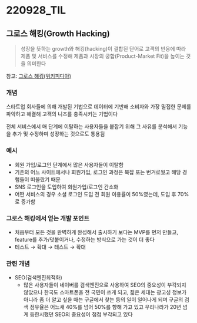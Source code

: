 # 220928_TIL

## 그로스 해킹(Growth Hacking)

> 성장을 뜻하는 growth와 해킹(hacking)이 결합된 단어로 고객의 반응에 따라 제품 및 서비스를 수정해 제품과 시장의 궁합(Product-Market Fit)을 높이는 것을 의미한다

참고: [그로스 해킹(위키피디아)](https://ko.wikipedia.org/wiki/%EA%B7%B8%EB%A1%9C%EC%8A%A4_%ED%95%B4%ED%82%B9)

### 개념

스타트업 회사들에 의해 개발된 기법으로 데이터에 기반해 소비자와 가장 밀접한 문제를 파악하고 해결해 고객의 니즈를 충족시키는 기법이다

전체 서비스에서 매 단계에 이탈하는 사용자들을 붙잡기 위해 그 사유를 분석해서 기능을 추가 및 수정하며 성장하는 것으로도 통용됨



### 예시

- 회원 가입/로그인 단계에서 많은 사용자들이 이탈함
- 기존의 어느 사이트에서나 회원가입, 로그인 과정은 복잡 또는 번거로웠고 해당 경험들이 떠올랐기 때문
- SNS 로그인을 도입하여 회원가입/로그인 간소화
- 어떤 서비스의 경우 소셜 로그인 도입 전 회원 이용률이 50%였는데, 도입 후 70%로 증가함



### 그로스 해킹에서 얻는 개발 포인트

- 처음부터 모든 것을 완벽하게 완성해서 출시하기 보다는 MVP를 먼저 만들고, feature를 추가/덧붙이거나, 수정하는 방식으로 가는 것이 더 좋다
- 테스트 → 확대 → 테스트 → 확대



### 관련 개념

- SEO(검색엔진최적화)
  - 많은 사용자들이 네이버를 검색엔진으로 사용하여 SEO의 중요성이 부각되지 않았으나 한국도 스마트폰을 전 국민이 쓰게 되고, 젊은 세대는 광고성 정보가 아니라 좀 더 알고 싶을 때는 구글에서 찾는 등의 일이 일어나게 되며 구글의 검색 점유율은 어느새 40%를 넘어 50%를 향해 가고 있고 우리나라가 20년 넘게 등한시했던 SEO의 중요성이 점점 부각되고 있다
